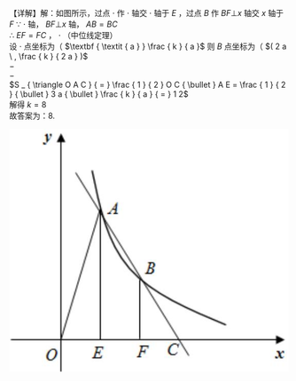 【详解】解：如图所示，过点 $\cdot$ 作 $\cdot$ 轴交 $\cdot$ 轴于 $E$ ，过点 $B$ 作 $B F \bot x$ 轴交 $x$ 轴于 $F$ ∵ $\cdot$ 轴， $B F \bot x$ 轴， $A B { = } B C$   
∴ $E F { = } F C$ ， $\cdot$ （中位线定理）  
设 $\cdot$ 点坐标为（ $\textbf { \textit { a } } \frac { k } { a }$ 则 $B$ 点坐标为（ $( 2 a \ , \frac { k } { 2 a } )$   
$-$   
$-$   
$S _ { \triangle O A C } { = } \frac { 1 } { 2 } O C { \bullet } A E = \frac { 1 } { 2 } { \bullet } 3 a { \bullet } \frac { k } { a } { = } 1 2$   
解得 $k = 8$   
故答案为：8.

![](<../../qs_image_DB/专题1-4_一文搞定反比例函数7个模型，13类题型（解析版）_/9ec161e232c266baa70dc855d08f4afd7e8f7f031f67047fc5304a6f25c36ac8.jpg>)
